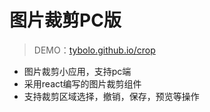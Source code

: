 # 图片裁剪PC版

> DEMO：[tybolo.github.io/crop](https://tybolo.github.io/crop)

- 图片裁剪小应用，支持pc端
- 采用react编写的图片裁剪组件
- 支持裁剪区域选择，撤销，保存，预览等操作
